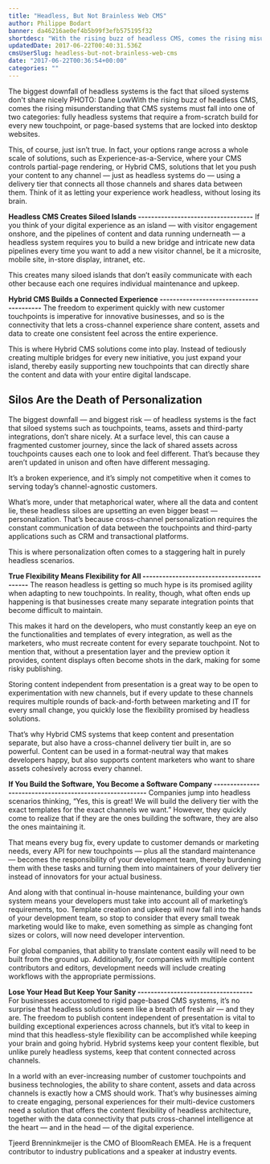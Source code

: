 ```yaml
---
title: "Headless, But Not Brainless Web CMS"
author: Philippe Bodart
banner: da46216ae0ef4b5b99f3efb575195f32
shortdesc: "With the rising buzz of headless CMS, comes the rising misunderstanding that CMS systems must fall into one of two categories: fully headless systems that require a from-scratch build for every new touchpoint, or page-based systems that are locked into desktop websites. \nThis, of course, just isnt true.\nContinue reading..."
updatedDate: 2017-06-22T00:40:31.536Z
cmsUserSlug: headless-but-not-brainless-web-cms
date: "2017-06-22T00:36:54+00:00"
categories: ""
---
```


 The biggest downfall of headless systems is the fact that siloed systems don't share nicely PHOTO: Dane LowWith the rising buzz of headless CMS, comes the rising misunderstanding that CMS systems must fall into one of two categories: fully headless systems that require a from-scratch build for every new touchpoint, or page-based systems that are locked into desktop websites.

This, of course, just isn’t true. In fact, your options range across a whole scale of solutions, such as Experience-as-a-Service, where your CMS controls partial-page rendering, or Hybrid CMS, solutions that let you push your content to any channel — just as headless systems do — using a delivery tier that connects all those channels and shares data between them. Think of it as letting your experience work headless, without losing its brain.

 **Headless CMS Creates Siloed Islands
-----------------------------------** If you think of your digital experience as an island — with visitor engagement onshore, and the pipelines of content and data running underneath — a headless system requires you to build a new bridge and intricate new data pipelines every time you want to add a new visitor channel, be it a microsite, mobile site, in-store display, intranet, etc.

This creates many siloed islands that don’t easily communicate with each other because each one requires individual maintenance and upkeep.



 **Hybrid CMS Builds a Connected Experience
----------------------------------------** The freedom to experiment quickly with new customer touchpoints is imperative for innovative businesses, and so is the connectivity that lets a cross-channel experience share content, assets and data to create one consistent feel across the entire experience.

This is where Hybrid CMS solutions come into play. Instead of tediously creating multiple bridges for every new initiative, you just expand your island, thereby easily supporting new touchpoints that can directly share the content and data with your entire digital landscape.



**Silos Are the Death of Personalization**
------------------------------------------

The biggest downfall — and biggest risk — of headless systems is the fact that siloed systems such as touchpoints, teams, assets and third-party integrations, don’t share nicely. At a surface level, this can cause a fragmented customer journey, since the lack of shared assets across touchpoints causes each one to look and feel different. That’s because they aren’t updated in unison and often have different messaging.

It’s a broken experience, and it’s simply not competitive when it comes to serving today’s channel-agnostic customers.

What’s more, under that metaphorical water, where all the data and content lie, these headless siloes are upsetting an even bigger beast — personalization. That’s because cross-channel personalization requires the constant communication of data between the touchpoints and third-party applications such as CRM and transactional platforms.

This is where personalization often comes to a staggering halt in purely headless scenarios.

 **True Flexibility Means Flexibility for All
------------------------------------------** The reason headless is getting so much hype is its promised agility when adapting to new touchpoints. In reality, though, what often ends up happening is that businesses create many separate integration points that become difficult to maintain.

This makes it hard on the developers, who must constantly keep an eye on the functionalities and templates of every integration, as well as the marketers, who must recreate content for every separate touchpoint. Not to mention that, without a presentation layer and the preview option it provides, content displays often become shots in the dark, making for some risky publishing.

Storing content independent from presentation is a great way to be open to experimentation with new channels, but if every update to these channels requires multiple rounds of back-and-forth between marketing and IT for every small change, you quickly lose the flexibility promised by headless solutions.

That’s why Hybrid CMS systems that keep content and presentation separate, but also have a cross-channel delivery tier built in, are so powerful. Content can be used in a format-neutral way that makes developers happy, but also supports content marketers who want to share assets cohesively across every channel.

 **If You Build the Software, You Become a Software Company
--------------------------------------------------------** Companies jump into headless scenarios thinking, “Yes, this is great! We will build the delivery tier with the exact templates for the exact channels we want.” However, they quickly come to realize that if they are the ones building the software, they are also the ones maintaining it.

That means every bug fix, every update to customer demands or marketing needs, every API for new touchpoints — plus all the standard maintenance — becomes the responsibility of your development team, thereby burdening them with these tasks and turning them into maintainers of your delivery tier instead of innovators for your actual business.

And along with that continual in-house maintenance, building your own system means your developers must take into account all of marketing’s requirements, too. Template creation and upkeep will now fall into the hands of your development team, so stop to consider that every small tweak marketing would like to make, even something as simple as changing font sizes or colors, will now need developer intervention.

For global companies, that ability to translate content easily will need to be built from the ground up. Additionally, for companies with multiple content contributors and editors, development needs will include creating workflows with the appropriate permissions.

 **Lose Your Head But Keep Your Sanity
-----------------------------------** For businesses accustomed to rigid page-based CMS systems, it’s no surprise that headless solutions seem like a breath of fresh air — and they are. The freedom to publish content independent of presentation is vital to building exceptional experiences across channels, but it’s vital to keep in mind that this headless-style flexibility can be accomplished while keeping your brain and going hybrid. Hybrid systems keep your content flexible, but unlike purely headless systems, keep that content connected across channels.

In a world with an ever-increasing number of customer touchpoints and business technologies, the ability to share content, assets and data across channels is exactly how a CMS should work. That’s why businesses aiming to create engaging, personal experiences for their multi-device customers need a solution that offers the content flexibility of headless architecture, together with the data connectivity that puts cross-channel intelligence at the heart — and in the head — of the digital experience.

 Tjeerd Brenninkmeijer is the CMO of BloomReach EMEA. He is a frequent contributor to industry publications and a speaker at industry events.

